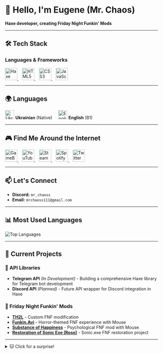 # 👋 Hello, I'm Eugene (Mr. Chaos)

**Haxe developer, creating Friday Night Funkin' Mods**

---

## 🛠️ Tech Stack

### Languages & Frameworks
<p align="left">
  <a href="https://haxe.org" title="Haxe">
    <img src="https://upload.wikimedia.org/wikipedia/commons/thumb/8/89/Haxe_logo.svg/800px-Haxe_logo.svg.png" width="40" height="40" alt="Haxe"/>
  </a>
  &nbsp;&nbsp;
  <a href="https://html.spec.whatwg.org/" title="HTML5">
    <img src="https://cdn.jsdelivr.net/gh/devicons/devicon/icons/html5/html5-original.svg" width="40" height="40" alt="HTML5"/>
  </a>
  &nbsp;&nbsp;
  <a href="https://drafts.csswg.org/" title="CSS3">
    <img src="https://upload.wikimedia.org/wikipedia/commons/thumb/6/62/CSS3_logo.svg/512px-CSS3_logo.svg.png" width="40" height="40" alt="CSS3"/>
  </a>
  &nbsp;&nbsp;
  <a href="https://developer.mozilla.org/en-US/docs/Web/JavaScript" title="JavaScript">
    <img src="https://upload.wikimedia.org/wikipedia/commons/thumb/9/99/Unofficial_JavaScript_logo_2.svg/80px-Unofficial_JavaScript_logo_2.svg.png" width="40" height="40" alt="JavaScript"/>
  </a>
</p>

---

## 🌍 Languages

<p align="left">
  <img src="https://uxwing.com/wp-content/themes/uxwing/download/flags-landmarks/ukraine-flag-round-circle-icon.png" width="30" height="30" alt="Ukrainian"/> 
  <strong>Ukrainian</strong> (Native)
  &nbsp;&nbsp;&nbsp;
  <img src="https://i.imgur.com/wk7f8Ic.png" width="30" height="30" alt="English"/> 
  <strong>English</strong> (B1)
</p>

---

## 🎮 Find Me Around the Internet

<p align="left">
  <a href="https://gamebanana.com/members/3160716" title="GameBanana Profile">
    <img src="https://images.gamebanana.com/static/img/favicon/256x256.png" width="40" height="40" alt="GameBanana"/>
  </a>
  &nbsp;&nbsp;
  <a href="https://www.youtube.com/channel/UCTNBIOrzz1HuH9fDQhFFa-A" title="YouTube Channel">
    <img src="https://i.imgur.com/GUaL8pM.png" width="40" height="40" alt="YouTube"/>
  </a>
  &nbsp;&nbsp;
  <a href="https://steamcommunity.com/profiles/76561199218536719/" title="Steam Profile">
    <img src="https://upload.wikimedia.org/wikipedia/commons/thumb/8/83/Steam_icon_logo.svg/640px-Steam_icon_logo.svg.png" width="40" height="40" alt="Steam"/>
  </a>
  &nbsp;&nbsp;
  <a href="https://open.spotify.com/user/312ethrxjgpdjizeescj6ktxu634?si=e7bbce3bc10141cd" title="Spotify Profile">
    <img src="https://play-lh.googleusercontent.com/P2VMEenhpIsubG2oWbvuLGrs0GyyzLiDosGTg8bi8htRXg9Uf0eUtHiUjC28p1jgHzo" width="40" height="40" alt="Spotify"/>
  </a>
  &nbsp;&nbsp;
  <a href="https://twitter.com/Mr_Chaos3" title="Twitter Profile">
    <img src="https://upload.wikimedia.org/wikipedia/commons/thumb/6/6f/Logo_of_Twitter.svg/1245px-Logo_of_Twitter.svg.png" width="40" height="40" alt="Twitter"/>
  </a>
</p>

---

## 📫 Let's Connect

- **Discord:** `mr_chaoss`
- **Email:** `mrchaoss111@gmail.com`

---

## 📊 Most Used Languages

![Top Languages](https://github-readme-stats.vercel.app/api/top-langs/?username=mrchaoss1&layout=compact&theme=radical)

---

## 🎯 Current Projects

### 🔧 API Libraries
- **Telegram API** *(In Development)* - Building a comprehensive Haxe library for Telegram bot development
- **Discord API** *(Planned)* - Future API wrapper for Discord integration in Haxe

### 🎵 Friday Night Funkin' Mods
- **[TH2L](https://gamebanana.com/mods/557282)** - Custom FNF modification
- **[Funkin.Avi](https://youtu.be/20Tx0YhJda0?t=4156)** - Horror-themed FNF experience with Mouse
- **[Substance of Happiness](https://gamebanana.com/mods/523857)** - Psychological FNF mod with Mouse
- **[Restoration of Sonic Exe (Rose)](https://fridaynightfunking.fandom.com/wiki/Restoration_Of_Sonic.EXE)** - Sonic.exe FNF restoration project

---

<details>
  <summary>🐱 Click for a surprise!</summary>
  <br>
  <p align="center">
    <strong>meow.</strong>
    <br><br>
    <img src="https://media.giphy.com/media/JIX9t2j0ZTN9S/giphy.gif" width="200" alt="Cat gif"/>
  </p>
</details>
